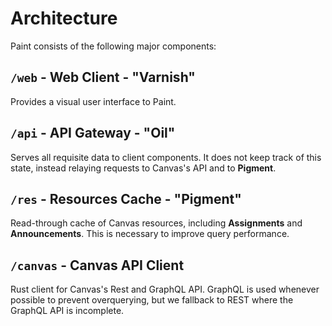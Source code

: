 # Architecture

Paint consists of the following major components:

## `/web` - Web Client - "Varnish"

Provides a visual user interface to Paint.

## `/api` - API Gateway - "Oil"

Serves all requisite data to client components. It does not keep track of this state, instead relaying requests to Canvas's API and to **Pigment**.

## `/res` - Resources Cache - "Pigment"

Read-through cache of Canvas resources, including **Assignments** and **Announcements**. This is necessary to improve query performance.

## `/canvas` - Canvas API Client

Rust client for Canvas's Rest and GraphQL API. GraphQL is used whenever possible to prevent overquerying, but we fallback to REST where the GraphQL API is incomplete.